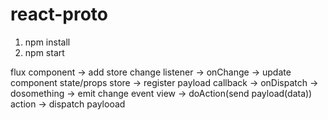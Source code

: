 react-proto
===========

1. npm install
2. npm start


flux
component -> add store change listener -> onChange -> update component state/props
store -> register payload callback  -> onDispatch -> dosomething -> emit change event
view -> doAction(send payload(data))
action -> dispatch paylooad